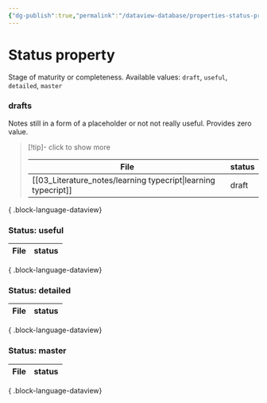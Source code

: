 ```yaml
---
{"dg-publish":true,"permalink":"/dataview-database/properties-status-property/","title":"Status property","tags":["dataview","index"]}
---
```



# Status property

Stage of maturity or completeness. Available values: `draft`, `useful`, `detailed`, `master`

### drafts

Notes still in a form of a placeholder or not not really useful. Provides zero value.

>[!tip]- click to show more
>
>  | File                                                              | status |
> | ----------------------------------------------------------------- | ------ |
> | [[03_Literature_notes/learning typecript\|learning typecript]] | draft  |
> 
{ .block-language-dataview}

### Status: useful

| File | status |
| ---- | ------ |

{ .block-language-dataview}

### Status: detailed

| File | status |
| ---- | ------ |

{ .block-language-dataview}

### Status: master

| File | status |
| ---- | ------ |

{ .block-language-dataview}
